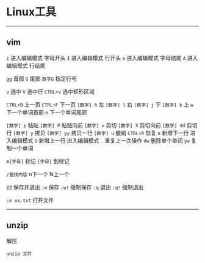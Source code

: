 # Linux工具

---

## vim

`i` 进入编辑模式 字母开头
`I` 进入编辑模式 行开头
`a` 进入编辑模式 字母结尾
`A` 进入编辑模式 行结尾

`gg` 首部
`G` 尾部
`数字G` 指定行号

`v` 选中
`V` 选中行
`CTRL+v` 选中矩形区域

`CTRL+B` 上一页
`CTRL+F` 下一页
`[数字] h` 左
`[数字] l` 右
`[数字] j` 下
`[数字] k` 上
`w` 下一个单词首部
`e` 下一个单词尾部

`[数字] p` 粘贴
`[数字] P` 粘贴向前
`[数字] x` 剪切
`[数字] X` 剪切向前
`[数字] dd` 剪切行
`[数字] y` 拷贝
`[数字] yy` 拷贝一行
`[数字] u` 撤销
`CTRL+R` 恢复
`o` 新增下一行 进入编辑模式
`O` 新增上一行 进入编辑模式
`.` 重复上一次操作
`dw` 删除单个单词
`yw` 复制一个单词


`m[字母]` 标记
`[字母]` 到标记

`/查找内容` n下一个 N上一个

`ZZ` 保存并退出
`:w` 保存
`:w!` 强制保存
`:q` 退出
`:q!` 强制退出

`:e xx.txt` 打开文件

---
## unzip

解压

```shell
unzip 文件
```



